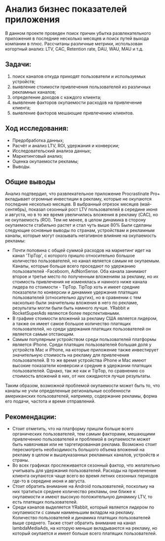 # Анализ бизнес показателей приложения 
В данном проекте проведен поиск причин убытка развлекательного приложения в последние несколько месяцев и поиск путей выхода компании в плюс. Рассчитаны различные метрики, использован когортный анализ: LTV, CAC, Retention rate, DAU, WAU, MAU и т.д.
## Задачи:
1. поиск каналов откуда приходят пользователи и используемых устройств;
2. выявление стоимости привлечения пользователей из различных рекламных каналов;
3. определение доходов с каждого клиента;
4. выявление факторов окупаемости расходов на привлечение клиента;
5. выявление факторов мешающие привлечению клиентов.
## Ход исследования:
- Предобработка данных;
- Расчёт и анализ LTV, ROI, удержания и конверсии;
- Исследовательский анализа данных;
- Маркетинговый анализ;
- Оценка окупаемости рекламы;
- Выводы.

## Общие выводы
Анализ подтвердил, что развлекательное приложение Procrastinate Pro+ вкладывает огромные инвестиции в рекламу, которые не окупаются последние несколько месяцев. В выбранный отрезок месяцев (май-сентябрь), показал сезонный рост LTV пользователей в середине июня и августа, но в то же время увеличились вложения в рекламу (CAC), но не окупаемость (ROI). Тем не менее, в целом динамика в сторону окупаемости стабильно растет и стал чуть выше 80% Были сделаны следующие основные выводы по странам, устройствам и рекламным каналы, которые могут оказывать негативное влияние на окупаемость рекламы:
- Почти половина с общей суммой расходов на маркетинг идет на канал 'TipTop', с которого пришло относительно большое количество пользователей, но канал является самым не окупаемым. Каналы, которые больше всего проседают по удержанию пользователей -Faceboom, AdNonSense. Оба канала занимают второе и третье место по полученным вложениям за рекламу, но их стоимость привлечения не изменялась и намного ниже канала лидера по стоимости - TipTop. TipTop хоть и имеет средние показатели по конверсии и динамике удержания платящих пользователей (относительно других), но в сравнении с тем насколько были значительны вложения в него по рекламе, результаты могли были быть намного лучше. YRabbit и RocketSuperAds являются более перспективными.
- В графике стоимости вложений за рекламу США является лидером, а также он имеет самое большое количество платящих пользователей, но среди удержания платящих пользователей он является самым отстающим.
- Самым популярным устройством среди пользователей платформы является iPhone. Среди платящих пользователей большая доля у устройств Mac и iPhone, на которые приложение также инвестирует значительную стоимость на рекламу для привлечения пользователей. В то же время устройства iPhone и Mac имеют высокие показатели конверсии и средние в удержании платящих пользователей. Однако, так же как и TipTop, по сравнению со стоимость вложений в них, от них ожидаются лучше результаты.


Таким образом, возможной проблемой окупаемости может быть то, что каналы не учли определенные региональные особенности американских пользователей, например, содержание рекламы, форма его подачи, частота и время отправлений.

## Рекомендации:
- Стоит отметить, что на платформу пришли больше всего органических пользователей, тем самым факторами, мешающими привлечению пользователей и проблемой в окупаемости может быть навязчивая или не таргетированная реклама. Возможно стоит пересмотреть необходимость большого объема вложений на рекламу в целом и вышеуказанных рекламных каналов, устройств и страны.
- Во всех графиках прослеживается сезонный фактор, что желательно учитывать для удержания пользователей. Расходы на привлечение клиента окупаются чаще всего во время летних сезонных периодов где-то в середине июня и августа.
- Стоит обратить внимание на Android пользователей, поскольку на них тратиться среднее количество рекламы, они ближе к окупаемости и имеют высокую положительную динамику LTV, то есть платящих пользователей.
- Среди каналов выделяется YRabbit, который является лидером по окупаемости с самым наименьшим вкладом на рекламу. Количество пользователей и динамика платящих пользователей выше среднего. Также стоит обратить внимание на канал lambdaMediaAds, на которую меньше вкладываются на рекламу, но который окупается и имеет больше всего платящих пользователей.
